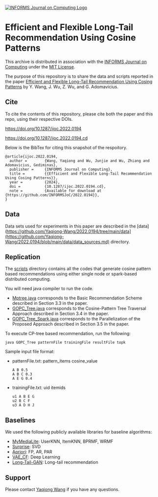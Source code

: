 [![INFORMS Journal on Computing Logo](https://INFORMSJoC.github.io/logos/INFORMS_Journal_on_Computing_Header.jpg)](https://pubsonline.informs.org/journal/ijoc)

# Efficient and Flexible Long-Tail Recommendation Using Cosine Patterns

This archive is distributed in association with the [INFORMS Journal on
Computing](https://pubsonline.informs.org/journal/ijoc) under the [MIT License](LICENSE).

The purpose of this repository is to share the data and scripts reported in the paper 
[Efficient and Flexible Long-Tail Recommendation Using Cosing Patterns](https://doi.org/10.1287/ijoc.2022.0194) by Y. Wang, J. Wu, Z. Wu, and G. Adomavicius. 

## Cite

To cite the contents of this repository, please cite both the paper and this repo, using their respective DOIs.

https://doi.org/10.1287/ijoc.2022.0194

https://doi.org/10.1287/ijoc.2022.0194.cd

Below is the BibTex for citing this snapshot of the respoitory.

```
@article{ijoc.2022.0194,
  author =        {Wang, Yaqiong and Wu, Junjie and Wu, Zhiang and Adomavicius, Gediminas},
  publisher =     {INFORMS Journal on Computing},
  title =         {{Efficient and Flexible Long-Tail Recommendation Using Cosing Patterns}},
  year =          {2024},
  doi =           {10.1287/ijoc.2022.0194.cd},
  note =          {Available for download at {https://github.com/INFORMSJoC/2022.0194}},
}  
```

## Data
Data sets used for experiments in this paper are described in the [data](https://github.com/Yaqiong-Wang/2022.0194/tree/main/data](https://github.com/Yaqiong-Wang/2022.0194/blob/main/data/data_sources.md) directory.

## Replication

The [scripts](https://github.com/Yaqiong-Wang/2022.0194/tree/main/scripts) directory contains all the codes that generate cosine pattern based recommendations using either single node or spark-based distributed computing.

You will need java compiler to run the code.

- [Mptree.java](https://github.com/Yaqiong-Wang/2022.0194/tree/main/scripts/Singlenode_MPTrees%20(originalversion)/src/RefindCore) corresponds to the Basic Recommendation Scheme described in Section 3.3 in the paper.
- [GOPC_Tree.java](https://github.com/Yaqiong-Wang/2022.0194/tree/main/scripts/Singlenode_GOPC/src/stand_alone_with_tree) corresponds to the Cosine-Pattern Tree Traversal Approach described in Section 3.4 in the paper.
- [GOPC_Tree_Spark.java](https://github.com/Yaqiong-Wang/2022.0194/tree/main/scripts/Distributed_spark_GOPC(including%20cp%20mining%20and%20tree%20matching)/src/main/java/test) corresponds to the Parallelization of the Proposed Approach described in Section 3.5 in the paper.

To execute CP-tree based recommendation, run the following:
```
java GOPC_Tree patternFile trainingFile resultFile topk
```
Sample input file format:
 - patternFile.txt: pattern_items cosine_value
   ```
   A B 0.5
   A B C 0.3
   A E G 0.4
   ```
 - trainingFile.txt: uid itemids
   ```
   u1 A B E G
   u2 B C F
   u3 A D H J
   ```
## Baselines

We used the following publicly available libraries for baseline algorithms:
- [MyMediaLite](http://www.mymedialite.net/): UserKNN, ItemKNN, BPRMF, WRMF
- [Surprise](https://surprise.readthedocs.io/en/stable/matrix_factorization.html#surprise.prediction_algorithms.matrix_factorization.SVD): SVD
- [Apriori](https://borgelt.net/apriori.html): FP, AR, PAR
- [VAE_CF](https://github.com/dawenl/vae_cf/tree/master): Deep Learning
- [Long-Tail-GAN](https://github.com/CrowdDynamicsLab/NCF-GAN): Long-tail recommendation

## Support
Please contact [Yaqiong Wang](ywang31@scu.edu) if you have any questions.
